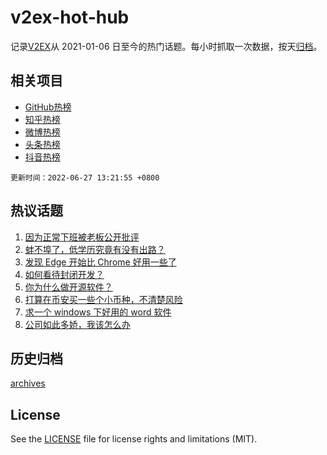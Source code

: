 # v2ex-hot-hub

 记录[V2EX](https://www.v2ex.com/)从 2021-01-06 日至今的热门话题。每小时抓取一次数据，按天[归档](archives)。
 
 ## 相关项目

- [GitHub热榜](https://github.com/lonnyzhang423/github-hot-hub)
- [知乎热榜](https://github.com/lonnyzhang423/zhihu-hot-hub)
- [微博热榜](https://github.com/lonnyzhang423/weibo-hot-hub)
- [头条热榜](https://github.com/lonnyzhang423/toutiao-hot-hub)
- [抖音热榜](https://github.com/lonnyzhang423/douyin-hot-hub)


 `更新时间：2022-06-27 13:21:55 +0800`

## 热议话题

1. [因为正常下班被老板公开批评](https://www.v2ex.com/t/862395)
1. [蚌不埠了，低学历究竟有没有出路？](https://www.v2ex.com/t/862276)
1. [发现 Edge 开始比 Chrome 好用一些了](https://www.v2ex.com/t/862303)
1. [如何看待封闭开发？](https://www.v2ex.com/t/862330)
1. [你为什么做开源软件？](https://www.v2ex.com/t/862278)
1. [打算在币安买一些个小币种，不清楚风险](https://www.v2ex.com/t/862393)
1. [求一个 windows 下好用的 word 软件](https://www.v2ex.com/t/862289)
1. [公司如此多娇，我该怎么办](https://www.v2ex.com/t/862406)

## 历史归档

[archives](archives)

## License

See the [LICENSE](LICENSE) file for license rights and limitations (MIT).
